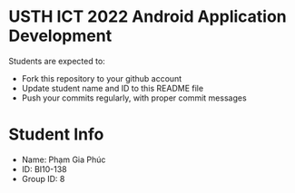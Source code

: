 USTH ICT 2022 Android Application Development
=====================================================

Students are expected to:

* Fork this repository to your github account
* Update student name and ID to this README file
* Push your commits regularly, with proper commit messages

Student Info
=======================

* Name: Phạm Gia Phúc
* ID: BI10-138
* Group ID: 8

